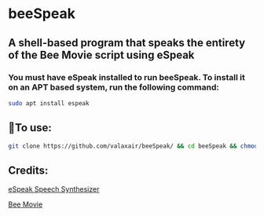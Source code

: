 # beeSpeak
## A shell-based program that speaks the entirety of the Bee Movie script using eSpeak
### You must have eSpeak installed to run beeSpeak. To install it on an APT based system, run the following command:
```sh
sudo apt install espeak
```
## 🐝To use: ##
```sh
git clone https://github.com/valaxair/beeSpeak/ && cd beeSpeak && chmod u+r+x beespeak.sh && ./beespeak.sh
```

## Credits: ##
[eSpeak Speech Synthesizer](https://github.com/espeak-ng/espeak-ng)

[Bee Movie](https://courses.cs.washington.edu/courses/cse163/20wi/files/lectures/L04/bee-movie.txt)

